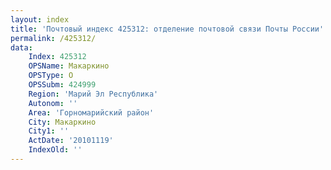 ```yaml
---
layout: index
title: 'Почтовый индекс 425312: отделение почтовой связи Почты России'
permalink: /425312/
data:
    Index: 425312
    OPSName: Макаркино
    OPSType: О
    OPSSubm: 424999
    Region: 'Марий Эл Республика'
    Autonom: ''
    Area: 'Горномарийский район'
    City: Макаркино
    City1: ''
    ActDate: '20101119'
    IndexOld: ''
---
```

